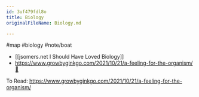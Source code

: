 ```yaml
---
id: 3uf479fdl8o
title: Biology
originalFileName: Biology.md

---
```


#map #biology
#note/boat

* [[jsomers.net  I Should Have Loved Biology]]
* https://www.growbyginkgo.com/2021/10/21/a-feeling-for-the-organism/🧬

To Read:
https://www.growbyginkgo.com/2021/10/21/a-feeling-for-the-organism/

